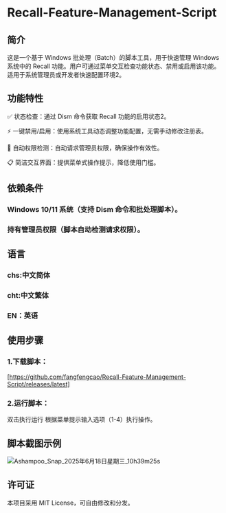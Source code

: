 # Recall-Feature-Management-Script
## 简介
这是一个基于 Windows 批处理（Batch）的脚本工具，用于快速管理 Windows 系统中的 Recall 功能。用户可通过菜单交互检查功能状态、禁用或启用该功能。适用于系统管理员或开发者快速配置环境2。
## 功能特性
✅ 状态检查：通过 Dism 命令获取 Recall 功能的启用状态2。

⚡ 一键禁用/启用：使用系统工具动态调整功能配置，无需手动修改注册表。

🔄 自动权限检测：自动请求管理员权限，确保操作有效性。

📋 简洁交互界面：提供菜单式操作提示，降低使用门槛。

## 依赖条件
### Windows 10/11 系统（支持 Dism 命令和批处理脚本）。
### 持有管理员权限（脚本自动检测请求权限）。

## 语言
### chs:中文简体
### cht:中文繁体
### EN：英语

## 使用步骤
### 1.下载脚本：
[https://github.com/fangfengcao/Recall-Feature-Management-Script/releases/latest]

### 2.运行脚本：
双击执行运行
根据菜单提示输入选项（1-4）执行操作。

## 脚本截图示例
![Ashampoo_Snap_2025年6月18日星期三_10h39m25s](https://github.com/user-attachments/assets/f3b803d9-34e6-4dde-97f2-d203afbc9e66)


## 许可证
本项目采用 MIT License，可自由修改和分发。
